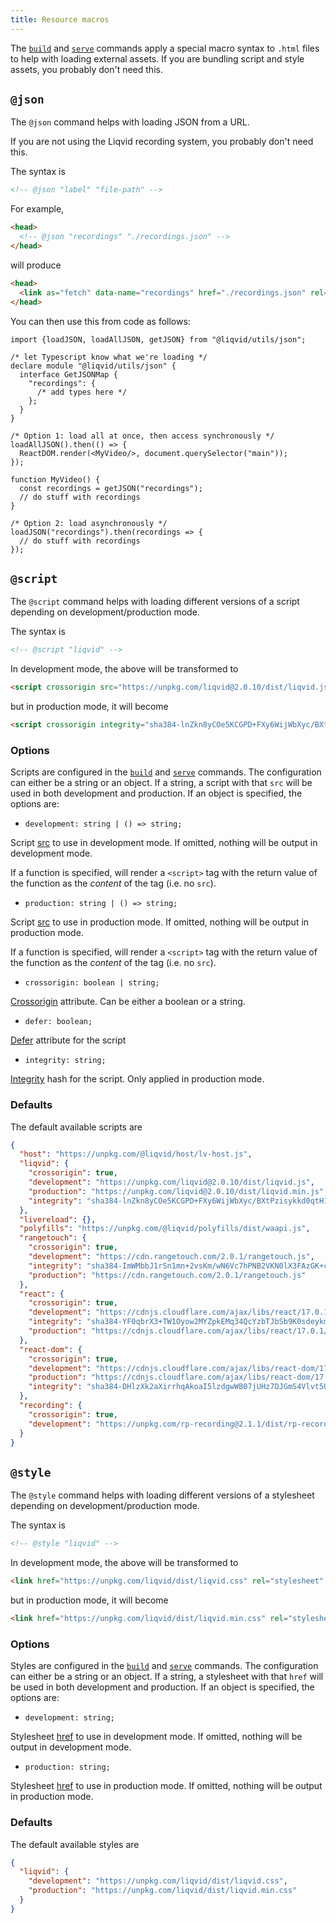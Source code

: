 ```yaml
---
title: Resource macros
---
```


The [`build`](./build.md) and [`serve`](./serve.md) commands apply a special macro syntax to `.html` files to help with loading external assets. If you are bundling script and style assets, you probably don't need this.

## `@json`

The `@json` command helps with loading JSON from a URL.

If you are not using the Liqvid recording system, you probably don't need this.

The syntax is
```html
<!-- @json "label" "file-path" -->
```

For example,
```html
<head>
  <!-- @json "recordings" "./recordings.json" -->
</head>
```
will produce

```html
<head>
  <link as="fetch" data-name="recordings" href="./recordings.json" rel="preload" type="application/json"/>
</head>
```

You can then use this from code as follows:
```tsx
import {loadJSON, loadAllJSON, getJSON} from "@liqvid/utils/json";

/* let Typescript know what we're loading */
declare module "@liqvid/utils/json" {
  interface GetJSONMap {
    "recordings": {
      /* add types here */
    };
  }
}

/* Option 1: load all at once, then access synchronously */
loadAllJSON().then(() => {
  ReactDOM.render(<MyVideo/>, document.querySelector("main"));
});

function MyVideo() {
  const recordings = getJSON("recordings");
  // do stuff with recordings
}

/* Option 2: load asynchronously */
loadJSON("recordings").then(recordings => {
  // do stuff with recordings
});
```

## `@script`

The `@script` command helps with loading different versions of a script depending on development/production mode.

The syntax is
```html
<!-- @script "liqvid" -->
```
In development mode, the above will be transformed to
```html
<script crossorigin src="https://unpkg.com/liqvid@2.0.10/dist/liqvid.js"></script>
```
but in production mode, it will become
```html
<script crossorigin integrity="sha384-lnZkn8yCOe5KCGPD+FXy6WijWbXyc/BXtPzisykkd0qtH1Q2NCz0IMrEWOCnvZbB" src="https://unpkg.com/liqvid@2.0.10/dist/liqvid.min.js"></script>
```

### Options

Scripts are configured in the [`build`](./build#scripts) and [`serve`](./serve#scripts) commands. The configuration can either be a string or an object. If a string, a script with that `src` will be used in both development and production. If an object is specified, the options are:

* `development: string | () => string;`
<!--  -->
Script [src](https://developer.mozilla.org/en-US/docs/Web/HTML/Element/script#attr-src) to use in development mode. If omitted, nothing will be output in development mode.
<!--  -->
If a function is specified, will render a `<script>` tag with the return value of the function as the *content* of the tag (i.e. no `src`).

* `production: string | () => string;`
<!--  -->
Script [src](https://developer.mozilla.org/en-US/docs/Web/HTML/Element/script#attr-src) to use in production mode. If omitted, nothing will be output in production mode.
<!--  -->
If a function is specified, will render a `<script>` tag with the return value of the function as the *content* of the tag (i.e. no `src`).

* `crossorigin: boolean | string;`
<!--  -->
[Crossorigin](https://developer.mozilla.org/en-US/docs/Web/HTML/Element/script#attr-crossorigin) attribute. Can be either a boolean or a string.

* `defer: boolean;`
<!-- -->
[Defer](https://developer.mozilla.org/en-US/docs/Web/HTML/Element/script#attr-defer) attribute for the script

* `integrity: string;`
<!--  -->
[Integrity](https://developer.mozilla.org/en-US/docs/Web/HTML/Element/script#attr-integrity) hash for the script. Only applied in production mode.

### Defaults
The default available scripts are
```json
{
  "host": "https://unpkg.com/@liqvid/host/lv-host.js",
  "liqvid": {
    "crossorigin": true,
    "development": "https://unpkg.com/liqvid@2.0.10/dist/liqvid.js",
    "production": "https://unpkg.com/liqvid@2.0.10/dist/liqvid.min.js",
    "integrity": "sha384-lnZkn8yCOe5KCGPD+FXy6WijWbXyc/BXtPzisykkd0qtH1Q2NCz0IMrEWOCnvZbB"
  },
  "livereload": {},
  "polyfills": "https://unpkg.com/@liqvid/polyfills/dist/waapi.js",
  "rangetouch": {
    "crossorigin": true,
    "development": "https://cdn.rangetouch.com/2.0.1/rangetouch.js",
    "integrity": "sha384-ImWMbbJ1rSn1mn+2vsKm/wN6Vc7hPNB2VKN0lX3FAzGK+c7M2mD6ZZcwknuKlP7K",
    "production": "https://cdn.rangetouch.com/2.0.1/rangetouch.js"
  },
  "react": {
    "crossorigin": true,
    "development": "https://cdnjs.cloudflare.com/ajax/libs/react/17.0.1/umd/react.development.js",
    "integrity": "sha384-YF0qbrX3+TW1Oyow2MYZpkEMq34QcYzbTJbSb9K0sdeykm4i4kTCSrsYeH8HX11w",
    "production": "https://cdnjs.cloudflare.com/ajax/libs/react/17.0.1/umd/react.production.min.js"
  },
  "react-dom": {
    "crossorigin": true,
    "development": "https://cdnjs.cloudflare.com/ajax/libs/react-dom/17.0.1/umd/react-dom.development.js",
    "production": "https://cdnjs.cloudflare.com/ajax/libs/react-dom/17.0.1/umd/react-dom.production.min.js",
    "integrity": "sha384-DHlzXk2aXirrhqAkoaI5lzdgwWB07jUHz7DJGmS4Vlvt5U/ztRy+Yr8oSgQw5QaE"
  },
  "recording": {
    "crossorigin": true,
    "development": "https://unpkg.com/rp-recording@2.1.1/dist/rp-recording.js"
  }
}
```

## `@style`
The `@style` command helps with loading different versions of a stylesheet depending on development/production mode.

The syntax is
```html
<!-- @style "liqvid" -->
```
In development mode, the above will be transformed to
```html
<link href="https://unpkg.com/liqvid/dist/liqvid.css" rel="stylesheet" type="text/css"/>
```
but in production mode, it will become
```html
<link href="https://unpkg.com/liqvid/dist/liqvid.min.css" rel="stylesheet" type="text/css"/>
```

### Options

Styles are configured in the [`build`](./build#styles) and [`serve`](./serve#styles) commands. The configuration can either be a string or an object. If a string, a stylesheet with that `href` will be used in both development and production. If an object is specified, the options are:

* `development: string;`
<!--  -->
Stylesheet [href](https://developer.mozilla.org/en-US/docs/Web/HTML/Element/link#attr-href) to use in development mode. If omitted, nothing will be output in development mode.

* `production: string;`
<!--  -->
Stylesheet [href](https://developer.mozilla.org/en-US/docs/Web/HTML/Element/link#attr-href) to use in production mode. If omitted, nothing will be output in production mode.

### Defaults
The default available styles are
```json
{
  "liqvid": {
    "development": "https://unpkg.com/liqvid/dist/liqvid.css",
    "production": "https://unpkg.com/liqvid/dist/liqvid.min.css"
  }
}
```
